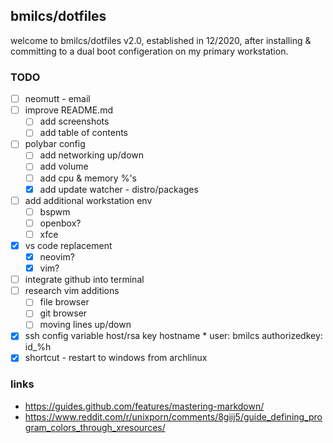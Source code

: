 ## bmilcs/dotfiles

welcome to bmilcs/dotfiles v2.0, established in 12/2020, after installing & committing to a dual boot configeration on my primary workstation. 

### TODO

- [ ] neomutt - email
- [ ] improve README.md
    - [ ] add screenshots
    - [ ] add table of contents
- [ ] polybar config
    - [ ] add networking up/down
    - [ ] add volume
    - [ ] add cpu & memory %'s
    - [x] add update watcher - distro/packages
- [ ] add additional workstation env
    - [ ] bspwm
    - [ ] openbox?
    - [ ] xfce
- [x] vs code replacement
    - [x] neovim?
    - [x] vim?
- [ ] integrate github into terminal
- [ ] research vim additions
    - [ ] file browser
    - [ ] git browser
    - [ ] moving lines up/down 
- [x] ssh config variable host/rsa key
  	  hostname *
  	  	user: bmilcs
  	  	authorizedkey: id_%h
- [x] shortcut - restart to windows from archlinux

### links

- https://guides.github.com/features/mastering-markdown/ 
- https://www.reddit.com/r/unixporn/comments/8giij5/guide_defining_program_colors_through_xresources/

